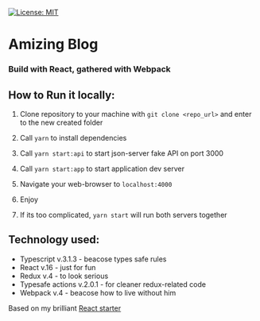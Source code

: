 [![License: MIT](https://img.shields.io/badge/License-MIT-yellow.svg)](https://opensource.org/licenses/MIT)

# Amizing Blog 

### Build with React, gathered with Webpack

## How to Run it locally:

1.  Clone repository to your machine with `git clone <repo_url>` and enter to the new created folder 

2.  Call `yarn` to install dependencies

3.  Call `yarn start:api` to start json-server fake API on port 3000

4.  Call `yarn start:app` to start application dev server

5. Navigate your web-browser to `localhost:4000`

6. Enjoy

7. If its too complicated, `yarn start` will run both servers together

## Technology used:

* Typescript v.3.1.3 - beacose types safe rules
* React v.16 - just for fun
* Redux v.4 - to look serious
* Typesafe actions v.2.0.1 - for cleaner redux-related code
* Webpack v.4 - beacose how to live without him

Based on my brilliant [React starter](https://github.com/antonpegov/react-ts-webpack)

